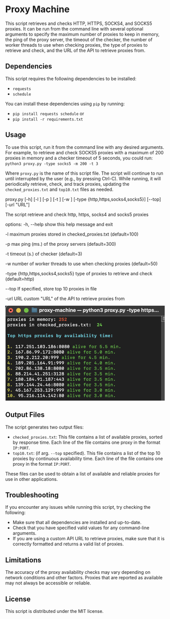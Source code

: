 # Proxy Machine

This script retrieves and checks HTTP, HTTPS, SOCKS4, and SOCKS5 proxies. It can be run from the command line with several optional arguments to specify the maximum number of proxies to keep in memory, the ping of the proxy server, the timeout of the checker, the number of worker threads to use when checking proxies, the type of proxies to retrieve and check, and the URL of the API to retrieve proxies from.

## Dependencies

This script requires the following dependencies to be installed:

- `requests`
- `schedule`

You can install these dependencies using `pip` by running:
- `pip install requests schedule` or 
- `pip install -r requirements.txt`

## Usage

To use this script, run it from the command line with any desired arguments. For example, to retrieve and check SOCKS5 proxies with a maximum of 200 proxies in memory and a checker timeout of 5 seconds, you could run:
`python3 proxy.py -type socks5 -m 200 -t 3`

Where `proxy.py` is the name of this script file. The script will continue to run until interrupted by the user (e.g., by pressing Ctrl-C). While running, it will periodically retrieve, check, and track proxies, updating the `checked_proxies.txt` and `top10.txt` files as needed.

proxy.py [-h] [-l ] [-p ] [-t ] [-w ]
                [-type {http,https,socks4,socks5}] [--top] [-url "URL"]

The script retrieve and check http, https, socks4 and socks5 proxies

options:
  -h, --help            show this help message and exit
  
  -l                    maximum proxies stored in checked_proxies.txt (default=100)
  
  -p                    max ping (ms.) of the proxy servers (default=300)
                        
  -t                    timeout (s.) of checker (default=3)
  
  -w                    number of worker threads to use when checking proxies (default=50)
  
  -type {http,https,socks4,socks5}
                        type of proxies to retrieve and check (default=http)
                        
  --top                 If specified, store top 10 proxies in file
  
  -url URL              custom "URL" of the API to retrieve proxies from


![alt text](https://github.com/imhassla/proxy-machine/blob/main/image/demo1.png)

## Output Files

The script generates two output files:

- `checked_proxies.txt`: This file contains a list of available proxies, sorted by response time. Each line of the file contains one proxy in the format `IP:PORT`.
- `top10.txt`: (if arg. `--top` specified). This file contains a list of the top 10 proxies by continuous availability time. Each line of the file contains one proxy in the format `IP:PORT`.

These files can be used to obtain a list of available and reliable proxies for use in other applications.

## Troubleshooting

If you encounter any issues while running this script, try checking the following:

- Make sure that all dependencies are installed and up-to-date.
- Check that you have specified valid values for any command-line arguments.
- If you are using a custom API URL to retrieve proxies, make sure that it is correctly formatted and returns a valid list of proxies.

## Limitations

The accuracy of the proxy availability checks may vary depending on network conditions and other factors. Proxies that are reported as available may not always be accessible or reliable.

## License

This script is distributed under the MIT license. 
